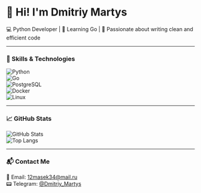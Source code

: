 # 👋 Hi! I'm Dmitriy Martys  

💻 Python Developer | 🔹 Learning Go | 🚀 Passionate about writing clean and efficient code  

---

### 🔧 Skills & Technologies  
![Python](https://img.shields.io/badge/Python-3776AB?style=for-the-badge&logo=python&logoColor=white)  
![Go](https://img.shields.io/badge/Go-00ADD8?style=for-the-badge&logo=go&logoColor=white)  
![PostgreSQL](https://img.shields.io/badge/PostgreSQL-316192?style=for-the-badge&logo=postgresql&logoColor=white)  
![Docker](https://img.shields.io/badge/Docker-2496ED?style=for-the-badge&logo=docker&logoColor=white)  
![Linux](https://img.shields.io/badge/Linux-FCC624?style=for-the-badge&logo=linux&logoColor=black)  

---

### 📈 GitHub Stats  
![GitHub Stats](https://github-readme-stats.vercel.app/api?username=12masek34&show_icons=true&theme=radical&v=1)  
![Top Langs](https://github-readme-stats.vercel.app/api/top-langs/?username=12masek34&layout=compact&theme=radical&v=1)  

---

### 📬 Contact Me  
📧 Email: [12masek34@mail.ru](mailto:12masek34@mail.ru)  
📟 Telegram: [@Dmitriy_Martys](https://t.me/Dmitriy_Martys)  
